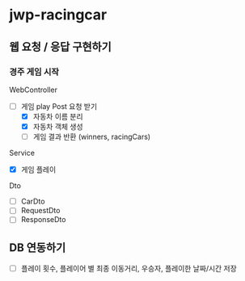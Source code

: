 # jwp-racingcar

## 웹 요청 / 응답 구현하기

### 경주 게임 시작
WebController
- [ ] 게임 play Post 요청 받기
  - [x] 자동차 이름 분리
  - [x] 자동차 객체 생성
  - [ ] 게임 결과 반환 (winners, racingCars)

Service
- [x] 게임 플레이

Dto
- [ ] CarDto
- [ ] RequestDto
- [ ] ResponseDto

## DB 연동하기
- [ ] 플레이 횟수, 플레이어 별 최종 이동거리, 우승자, 플레이한 날짜/시간 저장
